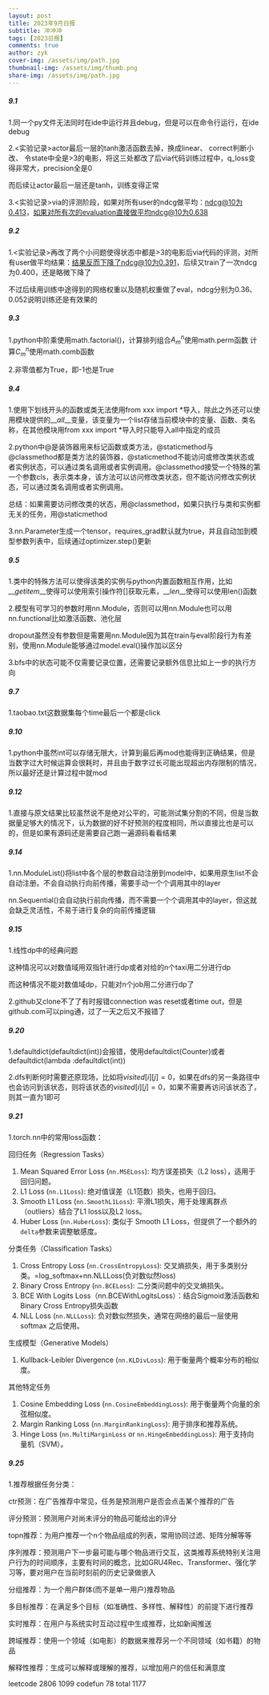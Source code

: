 ```yaml
---
layout: post
title: 2023年9月日报
subtitle: 冲冲冲
tags: [2023日报]
comments: true
author: zyk
cover-img: /assets/img/path.jpg
thumbnail-img: /assets/img/thumb.png
share-img: /assets/img/path.jpg
---
```


##### 9.1

1.同一个py文件无法同时在ide中运行并且debug，但是可以在命令行运行，在ide debug

2.<实验记录>actor最后一层的tanh激活函数去掉，换成linear、 correct判断小改、 令state中全是>3的电影，将这三处都改了后via代码训练过程中，q_loss变得非常大，precision全是0

而后续让actor最后一层还是tanh，训练变得正常

[via训练过程]: ../实验记录/via训练.md

3.<实验记录>via的评测阶段，如果对所有user的ndcg做平均：ndcg@10为0.413，如果对所有次的evaluation直接做平均ndcg@10为0.638

##### 9.2

1.<实验记录>再改了两个小问题使得状态中都是>3的电影后via代码的评测，对所有user做平均结果：结果反而下降了ndcg@10为0.391，后续又train了一次ndcg为0.400，还是略微下降了

[via改 eval]: ../实验记录/via改.md

不过后续用训练中途得到的网络权重以及随机权重做了eval，ndcg分别为0.36、0.052说明训练还是有效果的

##### 9.3

1.python中阶乘使用math.factorial()，计算排列组合$A_m^n$使用math.perm函数   计算$C_m^n$使用math.comb函数

2.非零值都为True，即-1也是True

##### 9.4

1.使用下划线开头的函数或类无法使用from xxx import *导入，除此之外还可以使用模块提供的$\_\_all\_\_$变量，该变量为一个list存储当前模块中的变量、函数、类名称，在其他模块用from xxx import *导入时只能导入all中指定的成员

2.python中@是装饰器用来标记函数或类方法，@staticmethod与@classmethod都是类方法的装饰器，@staticmethod不能访问或修改类状态或者实例状态，可以通过类名调用或者实例调用。@classmethod接受一个特殊的第一个参数cls，表示类本身，该方法可以访问修改类状态，但不能访问修改实例状态，可以通过类名调用或者实例调用。

总结：如果需要访问修改类的状态，用@classmethod，如果只执行与类和实例都无关的任务，用@staticmethod

3.nn.Parameter生成一个tensor，requires_grad默认就为true，并且自动加到模型参数列表中，后续通过optimizer.step()更新

##### 9.5

1.类中的特殊方法可以使得该类的实例与python内置函数相互作用，比如$\_\_getitem\_\_$使得可以使用索引操作符[]获取元素，$\_\_len\_\_$使得可以使用len()函数

2.模型有可学习的参数时用nn.Module，否则可以用nn.Module也可以用nn.functional比如激活函数、池化层

dropout虽然没有参数但是需要用nn.Module因为其在train与eval阶段行为有差别，使用nn.Module能够通过model.eval()操作加以区分

3.bfs中的状态可能不仅需要记录位置，还需要记录额外信息比如上一步的执行方向

##### 9.7

1.taobao.txt这数据集每个time最后一个都是click

##### 9.10

1.python中虽然int可以存储无限大，计算到最后再mod也能得到正确结果，但是当数字过大时候运算会很耗时，并且由于数字过长可能出现超出内存限制的情况，所以最好还是计算过程中就mod

##### 9.12

1.直接与原文结果比较虽然说不是绝对公平的，可能测试集分割的不同，但是当数据量足够大的情况下，认为数据的好不好预测的程度相同，所以直接比也是可以的，但是如果有源码还是需要自己跑一遍源码看看结果

##### 9.14

1.nn.ModuleList()将list中各个层的参数自动注册到model中，如果用原生list不会自动注册。不会自动执行向前传播，需要手动一个个调用其中的layer

nn.Sequential()会自动执行前向传播，而不需要一个个调用其中的layer，但这就会缺乏灵活性，不易于进行复杂的向前传播逻辑

##### 9.15

1.线性dp中的经典问题

[数值域小]: https://leetcode.cn/problems/maximum-earnings-from-taxi/

这种情况可以对数值域用双指针进行dp或者对给的n个taxi用二分进行dp



[数值域大]: https://leetcode.cn/problems/maximum-profit-in-job-scheduling/

而这种情况不能对数值域dp，只能对n个job用二分进行dp了

2.github又clone不了了有时报错connection was reset或者time out，但是github.com可以ping通，过了一天之后又不报错了

##### 9.20

1.defaultdict(defaultdict(int))会报错，使用defaultdict(Counter)或者defaultdict(lambda :defaultdict(int))

2.dfs判断何时需要还原现场，比如将$visited[i][j]=0$，如果在dfs的另一条路径中也会访问到该状态，则将该状态的$visited[i][j]=0$，如果不需要再访问该状态了，则其一直为1即可

##### 9.21

1.torch.nn中的常用loss函数：

回归任务（Regression Tasks）

1. Mean Squared Error Loss (`nn.MSELoss`): 均方误差损失（L2 loss），适用于回归问题。
2. L1 Loss (`nn.L1Loss`): 绝对值误差（L1范数）损失，也用于回归。
3. Smooth L1 Loss (`nn.SmoothL1Loss`): 平滑L1损失，用于处理离群点（outliers）结合了L1 loss以及L2 loss。
4. Huber Loss (`nn.HuberLoss`): 类似于 Smooth L1 Loss，但提供了一个额外的`delta`参数来调整敏感度。

分类任务（Classification Tasks）

1. Cross Entropy Loss (`nn.CrossEntropyLoss`): 交叉熵损失，用于多类别分类。=log_softmax+nn.NLLLoss(负对数似然loss)
2. Binary Cross Entropy (`nn.BCELoss`): 二分类问题中的交叉熵损失。
3. BCE With Logits Loss（nn.BCEWithLogitsLoss）：结合Sigmoid激活函数和Binary Cross Entropy损失函数
4. NLL Loss (`nn.NLLLoss`): 负对数似然损失，通常在网络的最后一层使用 softmax 之后使用。

生成模型（Generative Models）

1. Kullback-Leibler Divergence (`nn.KLDivLoss`): 用于衡量两个概率分布的相似度。

其他特定任务

1. Cosine Embedding Loss (`nn.CosineEmbeddingLoss`): 用于衡量两个向量的余弦相似度。
2. Margin Ranking Loss (`nn.MarginRankingLoss`): 用于排序和推荐系统。
3. Hinge Loss (`nn.MultiMarginLoss` or `nn.HingeEmbeddingLoss`): 用于支持向量机（SVM）。

##### 9.25

1.推荐根据任务分类：

ctr预测：在广告推荐中常见，任务是预测用户是否会点击某个推荐的广告

评分预测：预测用户对尚未评分的物品可能给出的评分

topn推荐：为用户推荐一个n个物品组成的列表，常用协同过滤、矩阵分解等等

序列推荐：预测用户下一步最可能与哪个物品进行交互，这类推荐系统特别关注用户行为的时间顺序，主要有时间的概念，比如GRU4Rec、Transformer、强化学习等，要对用户在当前时刻前的历史记录做嵌入

分组推荐：为一个用户群体(而不是单一用户)推荐物品

多目标推荐：在满足多个目标（如准确性、多样性、解释性）的前提下进行推荐

实时推荐：在用户与系统实时互动过程中生成推荐，比如新闻推送

跨域推荐：使用一个领域（如电影）的数据来推荐另一个不同领域（如书籍）的物品

解释性推荐：生成可以解释或理解的推荐，以增加用户的信任和满意度



leetcode  2806   1099    codefun  78  total  1177
